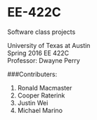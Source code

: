 # EE-422C  
Software class projects  
  
University of Texas at Austin  
Spring 2016 EE 422C  
Professor: Dwayne Perry  

###Contributers:  
1) Ronald Macmaster  
2) Cooper Raterink  
3) Justin Wei  
4) Michael Marino  